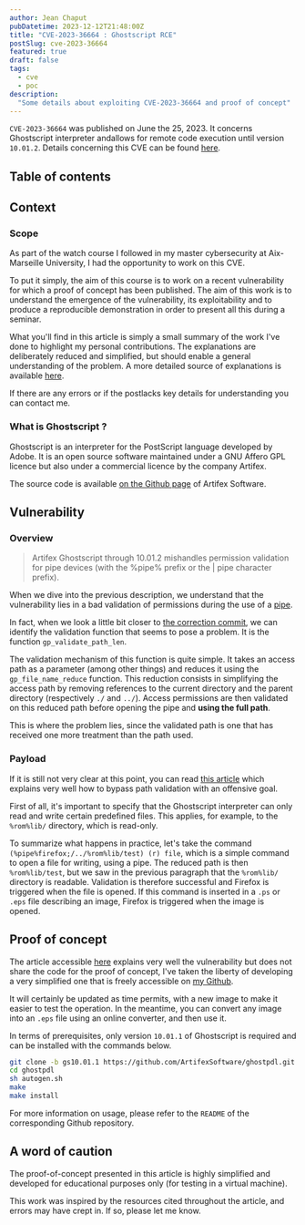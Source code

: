 ```yaml
---
author: Jean Chaput
pubDatetime: 2023-12-12T21:48:00Z
title: "CVE-2023-36664 : Ghostscript RCE"
postSlug: cve-2023-36664
featured: true
draft: false
tags:
  - cve
  - poc
description:
  "Some details about exploiting CVE-2023-36664 and proof of concept"
---
```


`CVE-2023-36664` was published on June the 25, 2023. It concerns Ghostscript interpreter andallows for remote code execution until version `10.01.2`. Details concerning this CVE can be found [here](https://nvd.nist.gov/vuln/detail/CVE-2023-36664).

## Table of contents

## Context

### Scope

As part of the watch course I followed in my master cybersecurity at Aix-Marseille University, I had the opportunity to work on this CVE.

To put it simply, the aim of this course is to work on a recent vulnerability for which a proof of concept has been published. The aim of this work is to understand the emergence of the vulnerability, its exploitability and to produce a reproducible demonstration in order to present all this during a seminar.

What you'll find in this article is simply a small summary of the work I've done to highlight my personal contributions. The explanations are deliberately reduced and simplified, but should enable a general understanding of the problem. A more detailed source of explanations is available [here](https://www.kroll.com/en/insights/publications/cyber/ghostscript-cve-2023-36664-remote-code-execution-vulnerability).

If there are any errors or if the postlacks key details for understanding you can contact me.

### What is Ghostscript ?

Ghostscript is an interpreter for the PostScript language developed by Adobe. It is an open source software maintained under a GNU Affero GPL licence but also under a commercial licence by the company Artifex.

The source code is available [on the Github page](https://github.com/ArtifexSoftware) of Artifex Software.

## Vulnerability

### Overview 

> Artifex Ghostscript through 10.01.2 mishandles permission validation for pipe devices (with the %pipe% prefix or the | pipe character prefix).

When we dive into the previous description, we understand that the vulnerability lies in a bad validation of permissions during the use of a [pipe](https://man.archlinux.org/man/extra/man-pages-fr/pipe.2.fr).

In fact, when we look a little bit closer to [the correction commit](https://github.com/ArtifexSoftware/ghostpdl/commit/5f56c6f6f989816fc9cc671116740acecbed5b6c#diff-bbe58001c850a96f31437583f72fe9145a87208e15ffe6ffa66113813aecf192R1080), we can identify the validation function that seems to pose a problem. It is the function `gp_validate_path_len`.

The validation mechanism of this function is quite simple. It takes an access path as a parameter (among other things) and reduces it using the `gp_file_name_reduce` function. This reduction consists in simplifying the access path by removing references to the current directory and the parent directory (respectively `./` and `../`). Access permissions are then validated on this reduced path before opening the pipe and **using the full path**.

This is where the problem lies, since the validated path is one that has received one more treatment than the path used.

### Payload

If it is still not very clear at this point, you can read [this article](https://blog.redteam-pentesting.de/2023/ghostscript-overview/) which explains very well how to bypass path validation with an offensive goal.

First of all, it's important to specify that the Ghostscript interpreter can only read and write certain predefined files. This applies, for example, to the `%rom%lib/` directory, which is read-only.

To summarize what happens in practice, let's take the command `(%pipe%firefox;/../%rom%lib/test) (r) file`, which is a simple command to open a file for writing, using a pipe. The reduced path is then `%rom%lib/test`, but we saw in the previous paragraph that the `%rom%lib/` directory is readable. Validation is therefore successful and Firefox is triggered when the file is opened. If this command is inserted in a `.ps` or `.eps` file describing an image, Firefox is triggered when the image is opened.

## Proof of concept

The article accessible [here](https://www.kroll.com/en/insights/publications/cyber/ghostscript-cve-2023-36664-remote-code-execution-vulnerability) explains very well the vulnerability but does not share the code for the proof of concept, I've taken the liberty of developing a very simplified one that is freely accessible on [my Github](https://github.com/JeanChpt/CVE-2023-36664).

It will certainly be updated as time permits, with a new image to make it easier to test the operation. In the meantime, you can convert any image into an `.eps` file using an online converter, and then use it.

In terms of prerequisites, only version `10.01.1` of Ghostscript is required and can be installed with the commands below.

```sh
git clone -b gs10.01.1 https://github.com/ArtifexSoftware/ghostpdl.git
cd ghostpdl
sh autogen.sh
make
make install
```

For more information on usage, please refer to the `README` of the corresponding Github repository.

## A word of caution

The proof-of-concept presented in this article is highly simplified and developed for educational purposes only (for testing in a virtual machine).

This work was inspired by the resources cited throughout the article, and errors may have crept in. If so, please let me know.
